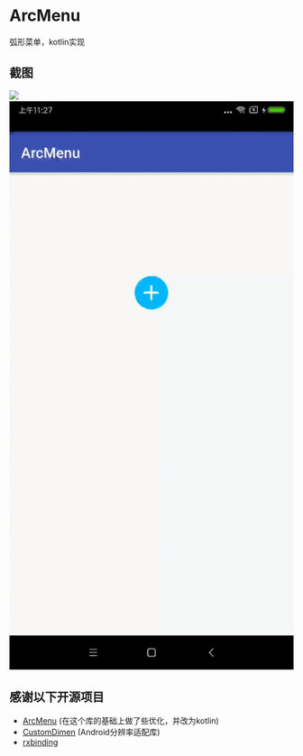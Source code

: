 # ArcMenu
弧形菜单，kotlin实现

## 截图
<a href="gif/arcmenu.gif"><img src="art/arcmenu.gif" width="30%"/></a>
![1](./arcmenu.gif)

## 感谢以下开源项目
- [ArcMenu](https://github.com/daCapricorn/ArcMenu)  (在这个库的基础上做了些优化，并改为kotlin)
- [CustomDimen](https://github.com/leleliu008/Android-CustomDimen)  (Android分辨率适配库)
- [rxbinding](https://github.com/JakeWharton/RxBinding)  

